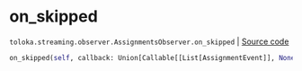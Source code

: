# on_skipped
`toloka.streaming.observer.AssignmentsObserver.on_skipped` | [Source code](https://github.com/Toloka/toloka-kit/blob/v0.1.25/src/streaming/observer.py#L395)

```python
on_skipped(self, callback: Union[Callable[[List[AssignmentEvent]], None], Callable[[List[AssignmentEvent]], Awaitable[None]]])
```

